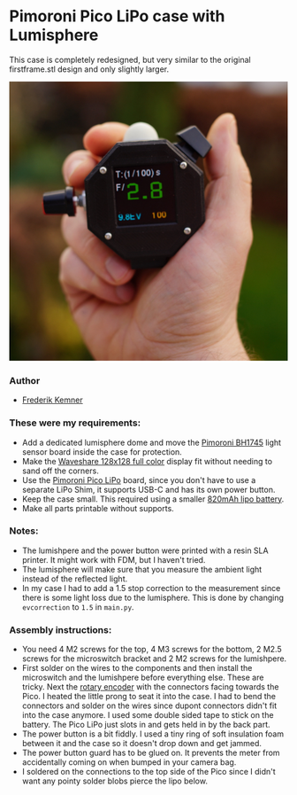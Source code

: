 # Pimoroni Pico LiPo case with Lumisphere

This case is completely redesigned, but very similar to the original firstframe.stl design and only slightly larger.

![Front](front.jpg)

### Author
- [Frederik Kemner](https://github.com/040medien)

### These were my requirements:
- Add a dedicated lumisphere dome and move the [Pimoroni BH1745](https://shop.pimoroni.com/products/bh1745-luminance-and-colour-sensor-breakout?variant=12767599755347) light sensor board inside the case for protection.
- Make the [Waveshare 128x128 full color](https://www.amazon.de/-/en/gp/product/B07DB5YFGW/ref=ppx_yo_dt_b_asin_title_o08_s00?ie=UTF8&psc=1) display fit without needing to sand off the corners.
- Use the [Pimoroni Pico LiPo](https://shop.pimoroni.com/products/pimoroni-pico-lipo?variant=39386149093459) board, since you don't have to use a separate LiPo Shim, it supports USB-C and has its own power button.
- Keep the case small. This required using a smaller [820mAh lipo battery](https://www.amazon.de/gp/product/B082152887).
- Make all parts printable without supports.

### Notes:
- The lumishpere and the power button were printed with a resin SLA printer. It might work with FDM, but I haven't tried.
- The lumisphere will make sure that you measure the ambient light instead of the reflected light.
- In my case I had to add a 1.5 stop correction to the measurement since there is some light loss due to the lumisphere. This is done by changing `evcorrection` to `1.5` in `main.py`.

### Assembly instructions:
- You need 4 M2 screws for the top, 4 M3 screws for the bottom, 2 M2.5 screws for the microswitch bracket and 2 M2 screws for the lumishpere.
- First solder on the wires to the components and then install the microswitch and the lumishpere before everything else. These are tricky. Next the [rotary encoder](https://www.berrybase.de/drehregler/rotary-encoder-mit-breakoutboard) with the connectors facing towards the Pico. I heated the little prong to seat it into the case. I had to bend the connectors and solder on the wires since dupont connectors didn't fit into the case anymore. I used some double sided tape to stick on the battery. The Pico LiPo just slots in and gets held in by the back part.
- The power button is a bit fiddly. I used a tiny ring of soft insulation foam between it and the case so it doesn't drop down and get jammed.
- The power button guard has to be glued on. It prevents the meter from accidentally coming on when bumped in your camera bag.
- I soldered on the connections to the top side of the Pico since I didn't want any pointy solder blobs pierce the lipo below.

